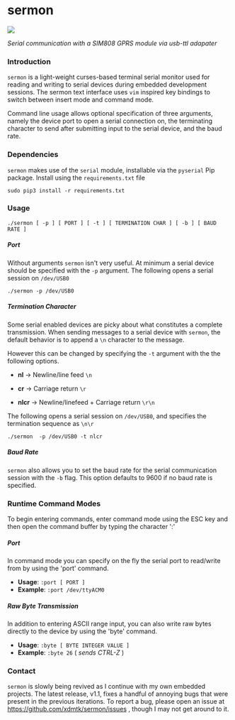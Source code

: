 # sermon
![](https://s3.amazonaws.com/xdmtk-test-group/sermon-demo.gif)


_Serial communication with a SIM808 GPRS module via usb-ttl adapater_


### Introduction

`sermon` is a light-weight curses-based terminal serial monitor used for reading and writing to serial 
devices during embedded development sessions. The sermon text interface  uses `vim` inspired key bindings 
to switch between insert mode and command mode. 

Command line usage allows optional specification of three arguments, namely the device port to open a serial 
connection on, the terminating character to send after submitting input to the serial device, and the baud rate. 

### Dependencies 

`sermon` makes use of the `serial` module, installable via the `pyserial` Pip package. Install using the 
`requirements.txt` file 

```
sudo pip3 install -r requirements.txt
```

### Usage

`./sermon [ -p ] [ PORT ] [ -t ] [ TERMINATION CHAR ] [ -b ] [ BAUD RATE ]`

##### Port

Without arguments `sermon` isn't very useful. At minimum a serial device should be specified with the `-p` 
argument. The following opens a serial session on `/dev/USB0`

```
./sermon -p /dev/USB0
```

##### Termination Character

Some serial enabled devices are picky about what constitutes a complete transmission. When sending messages 
to a serial device with `sermon`, the default behavior is to append a `\n` character to the message. 

However this can be changed by specifying the `-t` argument with the the following options.

* **nl** -> Newline/line feed `\n`

* **cr** -> Carriage return `\r`

* **nlcr** -> Newline/linefeed + Carriage return `\r\n`

The following opens a serial session on `/dev/USB0`, and specifies the termination sequence as `\n\r`

```
./sermon  -p /dev/USB0 -t nlcr
```

##### Baud Rate

`sermon` also allows you to set the baud rate for the serial communication session with the `-b` flag. This
option defaults to 9600 if no baud rate is specified.


### Runtime Command Modes

To begin entering commands, enter command mode using the ESC key and then open the command buffer by 
typing the character ':' 


##### Port

In command mode you can specify on the fly the serial port to read/write from by using the 'port' command. 

* **Usage**: `:port [ PORT ]`
* **Example**: `:port /dev/ttyACM0` 


##### Raw Byte Transmission

In addition to entering ASCII range input, you can also write raw bytes directly to the device by using the 'byte' 
command. 

* **Usage**: `:byte [ BYTE INTEGER VALUE ]` <br> 
* **Example**: `:byte 26`  ( _sends CTRL-Z_ ) 


### Contact

`sermon` is slowly being revived as I continue with my own embedded projects. The latest release, 
v1.1, fixes a handful of annoying bugs that were present in the previous iterations. To report a bug, 
please open an issue at https://github.com/xdmtk/sermon/issues , though I may not get around to it. 
